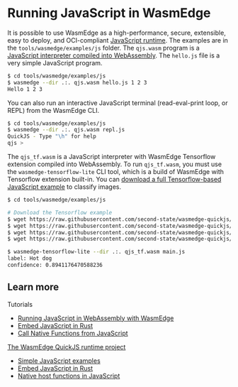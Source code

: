 # Running JavaScript in WasmEdge

It is possible to use WasmEdge as a high-performance, secure, extensible, easy to deploy, and OCI-compliant [JavaScript runtime](https://www.secondstate.io/articles/run-javascript-in-webassembly-with-wasmedge/). The examples are in the `tools/wasmedge/examples/js` folder. The `qjs.wasm` program is a [JavaScript interpreter compiled into WebAssembly](https://github.com/second-state/wasmedge-quickjs). The `hello.js` file is a very simple JavaScript program.

```bash
$ cd tools/wasmedge/examples/js
$ wasmedge --dir .:. qjs.wasm hello.js 1 2 3
Hello 1 2 3
```

You can also run an interactive JavaScript terminal (read-eval-print loop, or REPL) from the WasmEdge CLI.

```bash
$ cd tools/wasmedge/examples/js
$ wasmedge --dir .:. qjs.wasm repl.js
QuickJS - Type "\h" for help
qjs >
```

The `qjs_tf.wasm` is a JavaScript interpreter with WasmEdge Tensorflow extension compiled into WebAssembly. To run `qjs_tf.wasm`, you must use the `wasmedge-tensorflow-lite` CLI tool, which is a build of WasmEdge with Tensorflow extension built-in. You can [download a full Tensorflow-based JavaScript example](https://github.com/second-state/wasmedge-quickjs/tree/main/example_js/tensorflow_lite_demo) to classify images.

```bash
$ cd tools/wasmedge/examples/js

# Download the Tensorflow example
$ wget https://raw.githubusercontent.com/second-state/wasmedge-quickjs/main/example_js/tensorflow_lite_demo/aiy_food_V1_labelmap.txt
$ wget https://raw.githubusercontent.com/second-state/wasmedge-quickjs/main/example_js/tensorflow_lite_demo/food.jpg
$ wget https://raw.githubusercontent.com/second-state/wasmedge-quickjs/main/example_js/tensorflow_lite_demo/lite-model_aiy_vision_classifier_food_V1_1.tflite
$ wget https://raw.githubusercontent.com/second-state/wasmedge-quickjs/main/example_js/tensorflow_lite_demo/main.js

$ wasmedge-tensorflow-lite --dir .:. qjs_tf.wasm main.js
label: Hot dog
confidence: 0.8941176470588236
```

## Learn more

Tutorials
* [Running JavaScript in WebAssembly with WasmEdge](https://www.secondstate.io/articles/run-javascript-in-webassembly-with-wasmedge/)
* [Embed JavaScript in Rust](https://www.secondstate.io/articles/embed-javascript-in-rust/)
* [Call Native Functions from JavaScript](https://www.secondstate.io/articles/call-native-functions-from-javascript/)

[The WasmEdge QuickJS runtime project](https://github.com/second-state/wasmedge-quickjs/)
* [Simple JavaScript examples](https://github.com/second-state/wasmedge-quickjs/tree/main/)
* [Embed JavaScript in Rust](https://github.com/second-state/wasmedge-quickjs/tree/embed_in_rust/)
* [Native host functions in JavaScript](https://github.com/second-state/wasmedge-quickjs/tree/host_func/)
